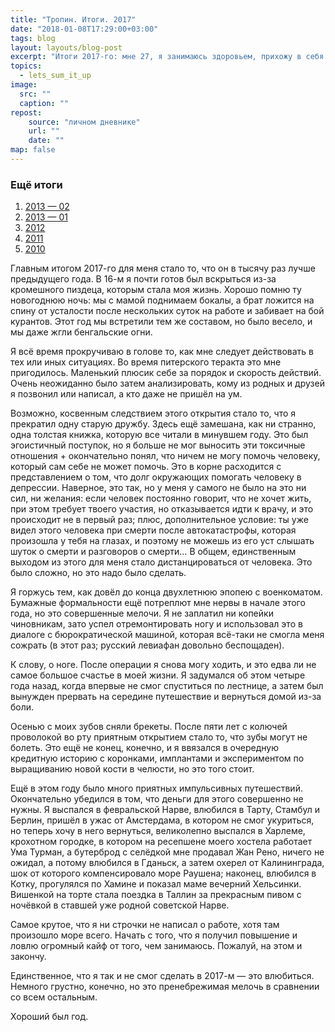 ```yaml
---
title: "Тропин. Итоги. 2017"
date: "2018-01-08T17:29:00+03:00"
tags: blog
layout: layouts/blog-post
excerpt: "Итоги 2017-го: мне 27, я занимаюсь здоровьем, прихожу в себя после очень сложной осени 16-го года и много путешествую."
topics:
  - lets_sum_it_up
image:
  src: ""
  caption: ""
repost:
    source: "личном дневнике"
    url: ""
    date: ""
map: false
---
```


### Ещё итоги

1. [2013 — 02](/blog/2014-01-15-lets_sum_it_up-02/)
1. [2013 — 01](/blog/2013-12-12-lets_sum_it_up-01/)
1. [2012](/blog/2012-12-20-lets-sum-it-up/)
1. [2011](/blog/2011-12-30-lets-sum-it-up/)
1. [2010](/blog/2010-12-25-lets-sum-it-up/)

<p class="drop-cap">
Главным итогом 2017-го для меня стало то, что он в тысячу раз лучше предыдущего года. В 16-м я почти готов был вскрыться из-за кромешного пиздеца, которым стала моя жизнь. Хорошо помню ту новогоднюю ночь: мы с мамой поднимаем бокалы, а брат ложится на спину от усталости после нескольких суток на работе и забивает на бой курантов. Этот год мы встретили тем же составом, но было весело, и мы даже жгли бенгальские огни.
</p>

Я всё время прокручиваю в голове то, как мне следует действовать в тех или иных ситуациях. Во время питерского теракта это мне пригодилось. Маленький плюсик себе за порядок и скорость действий. Очень неожиданно было затем анализировать, кому из родных и друзей я позвонил или написал, а кто даже не пришёл на ум.

Возможно, косвенным следствием этого открытия стало то, что я прекратил одну старую дружбу. Здесь ещё замешана, как ни странно, одна толстая книжка, которую все читали в минувшем году. Это был эгоистичный поступок, но я больше не мог выносить эти токсичные отношения + окончательно понял, что ничем не могу помочь человеку, который сам себе не может помочь. Это в корне расходится с представлением о том, что долг окружающих помогать человеку в депрессии. Наверное, это так, но у меня у самого не было на это ни сил, ни желания: если человек постоянно говорит, что не хочет жить, при этом требует твоего участия, но отказывается идти к врачу, и это происходит не в первый раз; плюс, дополнительное условие: ты уже видел этого человека при смерти после автокатастрофы, которая произошла у тебя на глазах, и поэтому не можешь из его уст слышать шуток о смерти и разговоров о смерти… В общем, единственным выходом из этого для меня стало дистанцироваться от человека. Это было сложно, но это надо было сделать.

Я горжусь тем, как довёл до конца двухлетнюю эпопею с военкоматом. Бумажные формальности ещё потреплют мне нервы в начале этого года, но это совершенные мелочи. Я не заплатил ни копейки чиновникам, зато успел отремонтировать ногу и использовал это в диалоге с бюрократической машиной, которая всё-таки не смогла меня сожрать (в этот раз; русский левиафан довольно беспощаден).

К слову, о ноге. После операции я снова могу ходить, и это едва ли не самое большое счастье в моей жизни. Я задумался об этом четыре года назад, когда впервые не смог спуститься по лестнице, а затем был вынужден прервать на середине путешествие и вернуться домой из-за боли.

Осенью с моих зубов сняли брекеты. После пяти лет с колючей проволокой во рту приятным открытием стало то, что зубы могут не болеть. Это ещё не конец, конечно, и я ввязался в очередную кредитную историю с коронками, имплантами и экспериментом по выращиванию новой кости в челюсти, но это того стоит.

Ещё в этом году было много приятных импульсивных путешествий. Окончательно убедился в том, что деньги для этого совершенно не нужны. Я выспался в февральской Нарве, влюбился в Тарту, Стамбул и Берлин, пришёл в ужас от Амстердама, в котором не смог укуриться, но теперь хочу в него вернуться, великолепно выспался в Харлеме, крохотном городке, в котором на ресепшене моего хостела работает Ума Турман, а бутерброд с селёдкой мне продавал Жан Рено, ничего не ожидал, а потому влюбился в Гданьск, а затем охерел от Калининграда, шок от которого компенсировало море Раушена; наконец, влюбился в Котку, прогулялся по Хамине и показал маме вечерний Хельсинки. Вишенкой на торте стала поездка в Таллин за прекрасным пивом с ночёвкой в ставшей уже родной советской Нарве.

Самое крутое, что я ни строчки не написал о работе, хотя там произошло море всего. Начать с того, что я получил повышение и ловлю огромный кайф от того, чем занимаюсь. Пожалуй, на этом и закончу.

Единственное, что я так и не смог сделать в 2017-м — это влюбиться. Немного грустно, конечно, но это пренебрежимая мелочь в сравнении со всем остальным.

Хороший был год.
